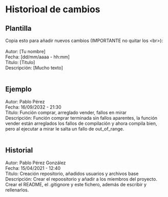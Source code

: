 # Historioal de cambios
## Plantilla
Copia esto para añadir nuevos cambios (IMPORTANTE no quitar los \<br>): <br> <br>
  Autor: [Tu nombre] <br>
  Fecha: [dd/mm/aaaa - hh:mm] <br>
  Título: [Titulo] <br>
  Descripción: [Mucho texto] <br> <br>
  
## Ejemplo

Autor: Pablo Pérez <br>
Fecha: 16/09/2032 - 21:30 <br>
Título: Función comprar, arreglado vender, fallos en mirar <br>
Descripción: Función comprar terminada sin fallos aparentes, la función vender están arreglados los fallos de compilación y ahora compila bien, pero al ejecutar a mirar le salta un fallo de out_of_range. <br> <br>


## Historial

Autor: Pablo Pérez González <br>
  Fecha: 15/04/2021 - 12:40 <br>
  Título: Creación repositorio, añadidos usuarios y archivos base <br>
  Descripción: Crear el repoositorio y añadir a los miembros del proyecto. Crear el README, el .gitignore y este fichero, además de escribir y rellenarlos. <br> <br>

